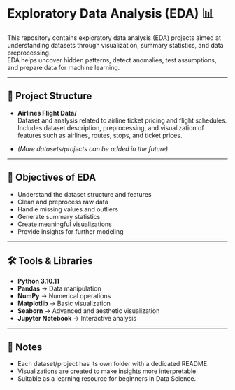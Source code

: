 # Exploratory Data Analysis (EDA) 📊

This repository contains exploratory data analysis (EDA) projects aimed at understanding datasets through visualization, summary statistics, and data preprocessing.  
EDA helps uncover hidden patterns, detect anomalies, test assumptions, and prepare data for machine learning.

---

## 📂 Project Structure

- **Airlines Flight Data/**  
  Dataset and analysis related to airline ticket pricing and flight schedules.  
  Includes dataset description, preprocessing, and visualization of features such as airlines, routes, stops, and ticket prices.

- *(More datasets/projects can be added in the future)*

---

## 🚀 Objectives of EDA
- Understand the dataset structure and features  
- Clean and preprocess raw data  
- Handle missing values and outliers  
- Generate summary statistics  
- Create meaningful visualizations  
- Provide insights for further modeling  

---

## 🛠️ Tools & Libraries
- **Python 3.10.11**  
- **Pandas** → Data manipulation  
- **NumPy** → Numerical operations  
- **Matplotlib** → Basic visualization  
- **Seaborn** → Advanced and aesthetic visualization  
- **Jupyter Notebook** → Interactive analysis  

---

## 📌 Notes
- Each dataset/project has its own folder with a dedicated README.  
- Visualizations are created to make insights more interpretable.  
- Suitable as a learning resource for beginners in Data Science.  
